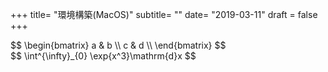 +++
title= "環境構築(MacOS)"
subtitle= ""
date= "2019-03-11"
draft = false
+++

<div>
  $$
  \begin{bmatrix}
  a & b \\
  c & d \\
  \end{bmatrix}
  $$
</div>


<div> $$
    \int^{\infty}_{0} \exp{x^3}\mathrm{d}x
$$ </div>
